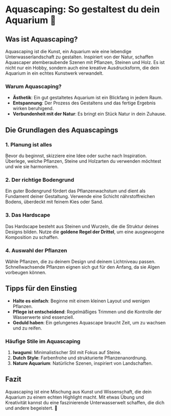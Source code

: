 
# Aquascaping: So gestaltest du dein Aquarium 🌿

## Was ist Aquascaping?
Aquascaping ist die Kunst, ein Aquarium wie eine lebendige Unterwasserlandschaft zu gestalten. Inspiriert von der Natur, schaffen Aquascaper atemberaubende Szenen mit Pflanzen, Steinen und Holz. Es ist nicht nur ein Hobby, sondern auch eine kreative Ausdrucksform, die dein Aquarium in ein echtes Kunstwerk verwandelt.

### Warum Aquascaping?
- **Ästhetik**: Ein gut gestaltetes Aquarium ist ein Blickfang in jedem Raum.
- **Entspannung**: Der Prozess des Gestaltens und das fertige Ergebnis wirken beruhigend.
- **Verbundenheit mit der Natur**: Es bringt ein Stück Natur in dein Zuhause.

## Die Grundlagen des Aquascapings
### 1. Planung ist alles
Bevor du beginnst, skizziere eine Idee oder suche nach Inspiration. Überlege, welche Pflanzen, Steine und Holzarten du verwenden möchtest und wie sie harmonieren.

### 2. Der richtige Bodengrund
Ein guter Bodengrund fördert das Pflanzenwachstum und dient als Fundament deiner Gestaltung. Verwende eine Schicht nährstoffreichen Bodens, überdeckt mit feinem Kies oder Sand.

### 3. Das Hardscape
Das Hardscape besteht aus Steinen und Wurzeln, die die Struktur deines Designs bilden. Nutze die **goldene Regel der Drittel**, um eine ausgewogene Komposition zu schaffen.

### 4. Auswahl der Pflanzen
Wähle Pflanzen, die zu deinem Design und deinem Lichtniveau passen. Schnellwachsende Pflanzen eignen sich gut für den Anfang, da sie Algen vorbeugen können.

## Tipps für den Einstieg
- **Halte es einfach**: Beginne mit einem kleinen Layout und wenigen Pflanzen.
- **Pflege ist entscheidend**: Regelmäßiges Trimmen und die Kontrolle der Wasserwerte sind essenziell.
- **Geduld haben**: Ein gelungenes Aquascape braucht Zeit, um zu wachsen und zu reifen.

### Häufige Stile im Aquascaping
1. **Iwagumi**: Minimalistischer Stil mit Fokus auf Steine.
2. **Dutch Style**: Farbenfrohe und strukturierte Pflanzenanordnung.
3. **Nature Aquarium**: Natürliche Szenen, inspiriert von Landschaften.

## Fazit
Aquascaping ist eine Mischung aus Kunst und Wissenschaft, die dein Aquarium zu einem echten Highlight macht. Mit etwas Übung und Kreativität kannst du eine faszinierende Unterwasserwelt schaffen, die dich und andere begeistert. 🌊
